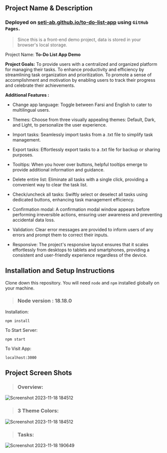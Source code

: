 ## Project Name & Description
### Deployed on [seti-ab.github.io/to-do-list-app](https://seti-ab.github.io/to-do-list-app/) using `GitHub Pages`.

> Since this is a front-end demo project, data is stored in your browser's local storage.</pre>

Project Name: **To-Do List App Demo**

**Project Goals:**
To provide users with a centralized and organized platform for managing their tasks.
To enhance productivity and efficiency by streamlining task organization and prioritization.
To promote a sense of accomplishment and motivation by enabling users to track their progress and celebrate their achievements.

**Additional Features :**
- Change app language: Toggle between Farsi and English to cater to multilingual users.
  
- Themes: Choose from three visually appealing themes: Default, Dark, and Light, to personalize the user experience.

- Import tasks: Seamlessly import tasks from a .txt file to simplify task management.
  
- Export tasks: Effortlessly export tasks to a .txt file for backup or sharing purposes.

- Tooltips: When you hover over buttons, helpful tooltips emerge to provide additional information and guidance.

- Delete entire list: Eliminate all tasks with a single click, providing a convenient way to clear the task list.
  
- Check/uncheck all tasks: Swiftly select or deselect all tasks using dedicated buttons, enhancing task management efficiency.
  
- Confirmation modal: A confirmation modal window appears before performing irreversible actions, ensuring user awareness and preventing accidental data loss.

- Validation: Clear error messages are provided to inform users of any errors and prompt them to correct their inputs.

- Responsive: The project's responsive layout ensures that it scales effortlessly from desktops to tablets and smartphones, providing a consistent and user-friendly experience regardless of the device.


## Installation and Setup Instructions
Clone down this repository. You will need `node` and `npm` installed globally on your machine.  
> ### Node version  : 18.18.0
Installation:

`npm install`  

To Start Server:

`npm start`  

To Visit App:

`localhost:3000`

## Project Screen Shots
> ### Overview:
![Screenshot 2023-11-18 184512](https://github.com/seti-ab/to-do-list-app/assets/95739100/c2d8ac6c-9cdd-49ab-8f6d-d310110a33ed)

> ### 3 Theme Colors:
![Screenshot 2023-11-18 184512](https://github.com/seti-ab/to-do-list-app/assets/95739100/0d9ab7fb-556e-443f-bd7c-4fd294859da6)

> ### Tasks:
![Screenshot 2023-11-18 190649](https://github.com/seti-ab/to-do-list-app/assets/95739100/53e17846-d994-44b5-98cc-18918932f87a)

